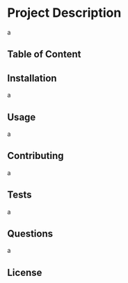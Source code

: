 # Project Description

a

## Table of Content



## Installation

a

## Usage

a

## Contributing

a

## Tests

a

## Questions

a

## License



